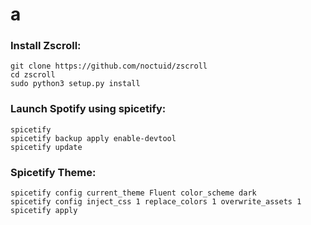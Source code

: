# a

### Install Zscroll:
    git clone https://github.com/noctuid/zscroll
    cd zscroll
    sudo python3 setup.py install
    
### Launch Spotify using spicetify:
    spicetify
    spicetify backup apply enable-devtool
    spicetify update

    
### Spicetify Theme:
    spicetify config current_theme Fluent color_scheme dark
    spicetify config inject_css 1 replace_colors 1 overwrite_assets 1
    spicetify apply

